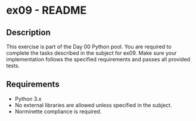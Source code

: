 # ex09 - README

## Description

This exercise is part of the Day 00 Python pool. You are required to complete the tasks described in the subject for ex09. Make sure your implementation follows the specified requirements and passes all provided tests.

## Requirements
- Python 3.x
- No external libraries are allowed unless specified in the subject.
- Norminette compliance is required.
